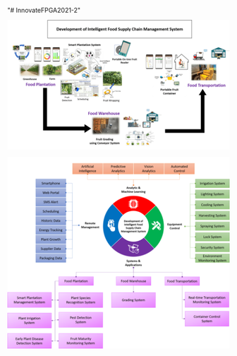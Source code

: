 "# InnovateFPGA2021-2" 

![Overall Project](https://github.com/StarGazeRWK/InnovateFPGA2021-2-AP028/blob/main/picture/Overall%20Project.png)


![Overall BlockDiagram](https://github.com/StarGazeRWK/InnovateFPGA2021-2-AP028/blob/main/picture/Overall%20Block%20Diagram.png)

